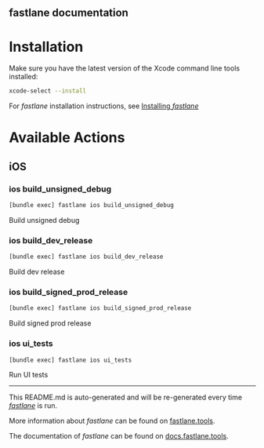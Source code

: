 fastlane documentation
----

# Installation

Make sure you have the latest version of the Xcode command line tools installed:

```sh
xcode-select --install
```

For _fastlane_ installation instructions, see [Installing _fastlane_](https://docs.fastlane.tools/#installing-fastlane)

# Available Actions

## iOS

### ios build_unsigned_debug

```sh
[bundle exec] fastlane ios build_unsigned_debug
```

Build unsigned debug

### ios build_dev_release

```sh
[bundle exec] fastlane ios build_dev_release
```

Build dev release

### ios build_signed_prod_release

```sh
[bundle exec] fastlane ios build_signed_prod_release
```

Build signed prod release

### ios ui_tests

```sh
[bundle exec] fastlane ios ui_tests
```

Run UI tests

----

This README.md is auto-generated and will be re-generated every time [_fastlane_](https://fastlane.tools) is run.

More information about _fastlane_ can be found on [fastlane.tools](https://fastlane.tools).

The documentation of _fastlane_ can be found on [docs.fastlane.tools](https://docs.fastlane.tools).
